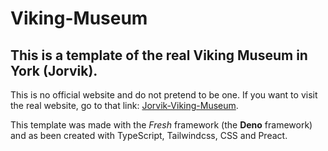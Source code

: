 # Viking-Museum

## This is a template of the real Viking Museum in York (Jorvik).

This is no official website and do not pretend to be one. If you want to visit the real website,
go to that link: [Jorvik-Viking-Museum]("https://www.jorvikvikingcentre.co.uk/").

This template was made with the *Fresh* framework (the **Deno** framework) and as been created with 
TypeScript, Tailwindcss, CSS and Preact.
